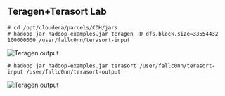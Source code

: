 ## Teragen+Terasort Lab

```
# cd /opt/cloudera/parcels/CDH/jars
# hadoop jar hadoop-examples.jar teragen -D dfs.block.size=33554432 100000000 /user/fallc0nn/terasort-input
```

![Teragen output](https://cloud.githubusercontent.com/assets/5271831/24675785/d30a49f8-1956-11e7-8374-7d6acc6dfde5.png)

```
# hadoop jar hadoop-examples.jar terasort /user/fallc0nn/terasort-input /user/fallc0nn/terasort-output
```

![Teragen output](https://cloud.githubusercontent.com/assets/5271831/24675845/fe148730-1956-11e7-8724-43d7c7f1bde1.png)
